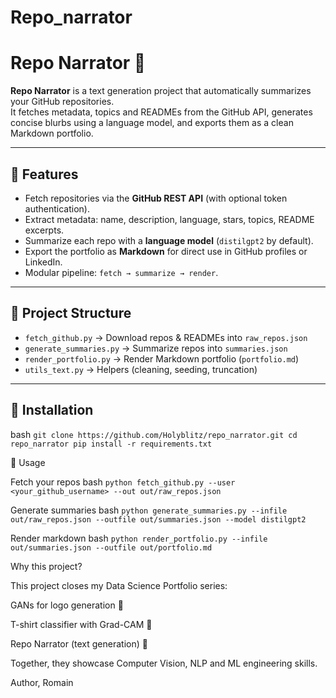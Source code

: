 # Repo_narrator

# Repo Narrator 📝

**Repo Narrator** is a text generation project that automatically summarizes your GitHub repositories.  
It fetches metadata, topics and READMEs from the GitHub API, generates concise blurbs using a language model, and exports them as a clean Markdown portfolio.

---

## 🚀 Features
- Fetch repositories via the **GitHub REST API** (with optional token authentication).
- Extract metadata: name, description, language, stars, topics, README excerpts.
- Summarize each repo with a **language model** (`distilgpt2` by default).
- Export the portfolio as **Markdown** for direct use in GitHub profiles or LinkedIn.
- Modular pipeline: `fetch → summarize → render`.

---

## 📂 Project Structure
- `fetch_github.py` → Download repos & READMEs into `raw_repos.json`
- `generate_summaries.py` → Summarize repos into `summaries.json`
- `render_portfolio.py` → Render Markdown portfolio (`portfolio.md`)
- `utils_text.py` → Helpers (cleaning, seeding, truncation)

---

## 🔧 Installation
bash
`git clone https://github.com/Holyblitz/repo_narrator.git
cd repo_narrator
pip install -r requirements.txt`

📖 Usage

Fetch your repos
bash
`python fetch_github.py --user <your_github_username> --out out/raw_repos.json`

Generate summaries
bash
`python generate_summaries.py --infile out/raw_repos.json --outfile out/summaries.json --model distilgpt2`

Render markdown
bash
`python render_portfolio.py --infile out/summaries.json --outfile out/portfolio.md`

Why this project?

This project closes my Data Science Portfolio series:

GANs for logo generation 🎨

T-shirt classifier with Grad-CAM 👕

Repo Narrator (text generation) 📝

Together, they showcase Computer Vision, NLP and ML engineering skills.

Author, Romain

